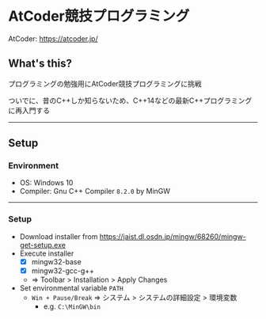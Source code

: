 # AtCoder競技プログラミング

AtCoder: https://atcoder.jp/

## What's this?

プログラミングの勉強用にAtCoder競技プログラミングに挑戦

ついでに、昔のC++しか知らないため、C++14などの最新C++プログラミングに再入門する

***

## Setup

### Environment
- OS: Windows 10
- Compiler: Gnu C++ Compiler `8.2.0` by MinGW

---

### Setup
- Download installer from https://jaist.dl.osdn.jp/mingw/68260/mingw-get-setup.exe
- Execute installer
    - [x] mingw32-base
    - [x] mingw32-gcc-g++
    - => Toolbar > Installation > Apply Changes
- Set environmental variable `PATH`
    - `Win + Pause/Break` => システム > システムの詳細設定 > 環境変数
        - e.g. `C:\MinGW\bin`

